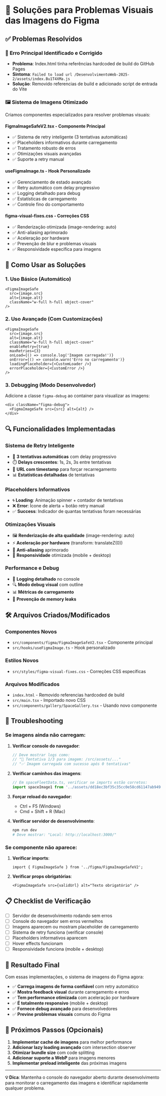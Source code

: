 # 🔧 Soluções para Problemas Visuais das Imagens do Figma

## ✅ Problemas Resolvidos

### 🎯 **Erro Principal Identificado e Corrigido**
- **Problema**: Index.html tinha referências hardcoded de build do GitHub Pages
- **Sintoma**: `Failed to load url /DesenvolvimentoWeb-2025-2/assets/index.Bu1T4XMa.js`
- **Solução**: Removido referencias de build e adicionado script de entrada do Vite

### 🖼️ **Sistema de Imagens Otimizado**
Criamos componentes especializados para resolver problemas visuais:

#### **FigmaImageSafeV2.tsx** - Componente Principal
- ✅ Sistema de retry inteligente (3 tentativas automáticas)
- ✅ Placeholders informativos durante carregamento
- ✅ Tratamento robusto de erros
- ✅ Otimizações visuais avançadas
- ✅ Suporte a retry manual

#### **useFigmaImage.ts** - Hook Personalizado  
- ✅ Gerenciamento de estado avançado
- ✅ Retry automático com delay progressivo
- ✅ Logging detalhado para debug
- ✅ Estatísticas de carregamento
- ✅ Controle fino do comportamento

#### **figma-visual-fixes.css** - Correções CSS
- ✅ Renderização otimizada (image-rendering: auto)
- ✅ Anti-aliasing aprimorado
- ✅ Aceleração por hardware
- ✅ Prevenção de blur e problemas visuais
- ✅ Responsividade específica para imagens

## 🚀 Como Usar as Soluções

### **1. Uso Básico (Automático)**
```tsx
<FigmaImageSafe
  src={image.src}
  alt={image.alt}
  className="w-full h-full object-cover"
/>
```

### **2. Uso Avançado (Com Customizações)**
```tsx
<FigmaImageSafe
  src={image.src}
  alt={image.alt}
  className="w-full h-full object-cover"
  enableRetry={true}
  maxRetries={3}
  onLoad={() => console.log('Imagem carregada!')}
  onError={() => console.warn('Erro no carregamento')}
  loadingPlaceholder={<CustomLoader />}
  errorPlaceholder={<CustomError />}
/>
```

### **3. Debugging (Modo Desenvolvedor)**
Adicione a classe `figma-debug` ao container para visualizar as imagens:
```tsx
<div className="figma-debug">
  <FigmaImageSafe src={src} alt={alt} />
</div>
```

## 🔍 Funcionalidades Implementadas

### **Sistema de Retry Inteligente**
- 🔄 **3 tentativas automáticas** com delay progressivo
- ⏱️ **Delays crescentes**: 1s, 2s, 3s entre tentativas
- 🎯 **URL com timestamp** para forçar recarregamento
- 📊 **Estatísticas detalhadas** de tentativas

### **Placeholders Informativos**
- 🌀 **Loading**: Animação spinner + contador de tentativas
- ❌ **Error**: Ícone de alerta + botão retry manual
- ✅ **Success**: Indicador de quantas tentativas foram necessárias

### **Otimizações Visuais**
- 🖼️ **Renderização de alta qualidade** (image-rendering: auto)
- ⚡ **Aceleração por hardware** (transform: translateZ(0))
- 🎨 **Anti-aliasing** aprimorado
- 📱 **Responsividade** otimizada (mobile + desktop)

### **Performance e Debug**
- 📝 **Logging detalhado** no console
- 🔍 **Modo debug visual** com outline
- 📊 **Métricas de carregamento**
- 🎯 **Prevenção de memory leaks**

## 🛠️ Arquivos Criados/Modificados

### **Componentes Novos**
- `src/components/figma/FigmaImageSafeV2.tsx` - Componente principal
- `src/hooks/useFigmaImage.ts` - Hook personalizado

### **Estilos Novos**  
- `src/styles/figma-visual-fixes.css` - Correções CSS específicas

### **Arquivos Modificados**
- `index.html` - Removido referencias hardcoded de build
- `src/main.tsx` - Importado novo CSS
- `src/components/gallery/SpaceGallery.tsx` - Usando novo componente

## 🔧 Troubleshooting

### **Se imagens ainda não carregam:**

1. **Verificar console do navegador**:
   ```javascript
   // Deve mostrar logs como:
   // "🔄 Tentativa 1/3 para imagem: /src/assets/..."
   // "✅ Imagem carregada com sucesso após 0 tentativas"
   ```

2. **Verificar caminhos das imagens**:
   ```typescript
   // Em spaceFleetData.ts, verificar se imports estão corretos:
   import spaceImage1 from '../assets/dd18ec3bf35c35cc0e58cd61147ab94926272d3c.png';
   ```

3. **Forçar reload do navegador**:
   - Ctrl + F5 (Windows)
   - Cmd + Shift + R (Mac)

4. **Verificar servidor de desenvolvimento**:
   ```powershell
   npm run dev
   # Deve mostrar: "Local: http://localhost:3000/"
   ```

### **Se componente não aparece:**

1. **Verificar imports**:
   ```tsx
   import { FigmaImageSafe } from '../figma/FigmaImageSafeV2';
   ```

2. **Verificar props obrigatórias**:
   ```tsx
   <FigmaImageSafe src={validUrl} alt="Texto obrigatório" />
   ```

## 📋 Checklist de Verificação

- [ ] Servidor de desenvolvimento rodando sem erros
- [ ] Console do navegador sem erros vermelhos  
- [ ] Imagens aparecem ou mostram placeholder de carregamento
- [ ] Sistema de retry funciona (verificar console)
- [ ] Placeholders informativos aparecem
- [ ] Hover effects funcionam
- [ ] Responsividade funciona (mobile + desktop)

## 🎉 Resultado Final

Com essas implementações, o sistema de imagens do Figma agora:

- ✅ **Carrega imagens de forma confiável** com retry automático
- ✅ **Mostra feedback visual** durante carregamento e erros
- ✅ **Tem performance otimizada** com aceleração por hardware  
- ✅ **É totalmente responsivo** (mobile + desktop)
- ✅ **Fornece debug avançado** para desenvolvedores
- ✅ **Previne problemas visuais** comuns do Figma

## 🔄 Próximos Passos (Opcionais)

1. **Implementar cache de imagens** para melhor performance
2. **Adicionar lazy loading avançado** com intersection observer  
3. **Otimizar bundle size** com code splitting
4. **Adicionar suporte a WebP** para imagens menores
5. **Implementar preload inteligente** das próximas imagens

---

**💡 Dica**: Mantenha o console do navegador aberto durante desenvolvimento para monitorar o carregamento das imagens e identificar rapidamente qualquer problema.